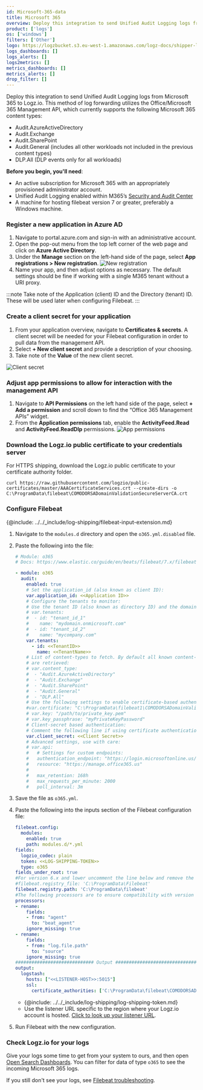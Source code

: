 ```yaml
---
id: Microsoft-365-data
title: Microsoft 365
overview: Deploy this integration to send Unified Audit Logging logs from Microsoft 365 to Logz.io.
product: ['logs']
os: ['windows']
filters: ['Other']
logo: https://logzbucket.s3.eu-west-1.amazonaws.com/logz-docs/shipper-logos/office365.png
logs_dashboards: []
logs_alerts: []
logs2metrics: []
metrics_dashboards: []
metrics_alerts: []
drop_filter: []
---
```


Deploy this integration to send Unified Audit Logging logs from Microsoft 365 to Logz.io. This method of log forwarding utilizes the Office/Microsoft 365 Management API, which currently supports the following Microsoft 365 content types:

* Audit.AzureActiveDirectory
* Audit.Exchange
* Audit.SharePoint
* Audit.General (includes all other workloads not included in the previous content types)
* DLP.All (DLP events only for all workloads)


**Before you begin, you'll need**: 

* An active subscription for Microsoft 365 with an appropriately provisioned administrator account.
* Unified Audit Logging enabled within M365’s [Security and Audit Center](https://docs.microsoft.com/en-us/microsoft-365/compliance/turn-audit-log-search-on-or-off?view=o365-worldwide#verify-the-auditing-status-for-your-organization)
* A machine for hosting filebeat version 7 or greater, preferably a Windows machine.


 


### Register a new application in Azure AD

1. Navigate to portal.azure.com and sign-in with an administrative account.
2. Open the pop-out menu from the top left corner of the web page and click on **Azure Active Directory**.
3. Under the **Manage** section on the left-hand side of the page, select **App registrations > New registration**.
  ![New registration](https://dytvr9ot2sszz.cloudfront.net/logz-docs/siem/office365/new.png)
4. Name your app, and then adjust options as necessary. The default settings should be fine if working with a single M365 tenant without a URI proxy.
  
:::note
Take note of the Application (client) ID and the Directory (tenant) ID. These will be used later when configuring Filebeat.
:::
 

### Create a client secret for your application

1. From your application overview, navigate to **Certificates & secrets**. A client secret will be needed for your Filebeat configuration in order to pull data from the management API.
2. Select **+ New client secret** and provide a description of your choosing.
3. Take note of the **Value** of the new client secret.

![Client secret](https://dytvr9ot2sszz.cloudfront.net/logz-docs/siem/office365/client.png)


### Adjust app permissions to allow for interaction with the management API


1. Navigate to **API Permissions** on the left hand side of the page, select **+ Add a permission** and scroll down to find  the “Office 365 Management APIs” widget.
2. From the **Application permissions** tab, enable the **ActivityFeed.Read** and **ActivityFeed.ReadDlp** permissions.
![App permissions](https://dytvr9ot2sszz.cloudfront.net/logz-docs/siem/office365/permissions.png)


### Download the Logz.io public certificate to your credentials server

For HTTPS shipping, download the Logz.io public certificate to your certificate authority folder.


```shell
curl https://raw.githubusercontent.com/logzio/public-certificates/master/AAACertificateServices.crt --create-dirs -o C:\ProgramData\filebeat\COMODORSADomainValidationSecureServerCA.crt
```

### Configure Filebeat

{@include: ../../_include/log-shipping/filebeat-input-extension.md}


1. Navigate to the `modules.d` directory and open the `o365.yml.disabled` file.
2. Paste the following into the file:

   ```yaml
   # Module: o365
   # Docs: https://www.elastic.co/guide/en/beats/filebeat/7.x/filebeat-module-o365.html

   - module: o365
     audit:
       enabled: true
       # Set the application_id (also known as client ID):
       var.application_id: <<Application ID>>
       # Configure the tenants to monitor:
       # Use the tenant ID (also known as directory ID) and the domain name.
       # var.tenants:
       #  - id: "tenant_id_1"
       #    name: "mydomain.onmicrosoft.com"
       #  - id: "tenant_id_2"
       #    name: "mycompany.com"
       var.tenants:
         - id: <<TenantID>>
           name: <<TenantName>>
       # List of content-types to fetch. By default all known content-types
       # are retrieved:
       # var.content_type:
       #  - "Audit.AzureActiveDirectory"
       #  - "Audit.Exchange"
       #  - "Audit.SharePoint"
       #  - "Audit.General"
       #  - "DLP.All"
       # Use the following settings to enable certificate-based authentication:
       #var.certificate: "C:\ProgramData\filebeat1\COMODORSADomainValidationSecureServerCA.crt"
       # var.key: "/path/to/private_key.pem"
       # var.key_passphrase: "myPrivateKeyPassword"
       # Client-secret based authentication:
       # Comment the following line if using certificate authentication.
       var.client_secret: <<Client Secret>>
       # Advanced settings, use with care:
       # var.api:
       #   # Settings for custom endpoints:
       #   authentication_endpoint: "https://login.microsoftonline.us/"
       #   resource: "https://manage.office365.us"
       #
       #   max_retention: 168h
       #   max_requests_per_minute: 2000
       #   poll_interval: 3m
   ```
3. Save the file as `o365.yml`.

4. Paste the following into the inputs section of the Filebeat configuration file:

   ```yaml
   filebeat.config:
     modules:
       enabled: true
       path: modules.d/*.yml
   fields:
     logzio_codec: plain
     token: <<LOG-SHIPPING-TOKEN>>
     type: o365
   fields_under_root: true
   #For version 6.x and lower uncomment the line below and remove the line after it 
   #filebeat.registry_file: 'C:\ProgramData\Filebeat' 
   filebeat.registry.path: 'C:\ProgramData\filebeat'
   #The following processors are to ensure compatibility with version 7
   processors:
   - rename:
       fields:
       - from: "agent"
         to: "beat_agent"
       ignore_missing: true
   - rename:
       fields:
       - from: "log.file.path"
         to: "source"
       ignore_missing: true
   ############################# Output ##########################################
   output:
     logstash:
       hosts: ["<<LISTENER-HOST>>:5015"]
       ssl:
         certificate_authorities: ['C:\ProgramData\filebeat\COMODORSADomainValidationSecureServerCA.crt']
   ```
  
   * {@include: ../../_include/log-shipping/log-shipping-token.md}
   * Use the listener URL specific to the region where your Logz.io account is hosted. [Click to look up your listener URL](https://docs.logz.io/user-guide/accounts/account-region.html#available-regions).

5. Run Filebeat with the new configuration.

### Check Logz.io for your logs

Give your logs some time to get from your system to ours, and then open [Open Search Dashboards](https://app.logz.io/#/dashboard/osd). You can filter for data of type `o365` to see the incoming Microsoft 365 logs.
  
If you still don't see your logs, see [Filebeat troubleshooting](https://docs.logz.io/shipping/log-sources/filebeat.html#troubleshooting).


 
